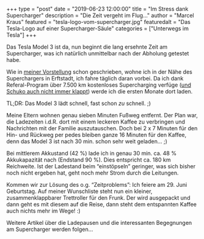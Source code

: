 +++
type = "post"
date = "2019-06-23 12:00:00"
title = "Im Stress dank Supercharger"
description = "Die Zeit vergeht im Flug…"
author = "Marcel Kraus"
featured = "tesla-logo-vom-supercharger.jpg"
featuredalt = "Das Tesla-Logo auf einer Supercharger-Säule"
categories = ["Unterwegs im Tesla"]
+++

Das Tesla Model 3 ist da, nun beginnt die lang ersehnte Zeit am Supercharger, was ich natürlich unmittelbar nach der Abholung getestet habe.

Wie in [meiner Vorstellung](/ueber-mich) schon geschrieben, wohne ich in der Nähe des Superchargers in Erftstadt, ich fahre täglich daran vorbei. Da ich dank Referal-Program über 7.500 km kostenloses Supercharging verfüge ([und Schuko auch nicht immer klappt](/blog/2019/06/schuko-unter-strom)) werde ich die ersten Monate dort laden.

TL;DR: Das Model 3 lädt schnell, fast schon *zu* schnell. ;)

Meine Eltern wohnen genau sieben Minuten Fußweg entfernt. Der Plan war, die Ladezeiten i.d.R. dort mit einem leckeren Kaffee zu verbringen und Nachrichten mit der Familie auszutauschen. Doch bei 2 x 7 Minuten für den Hin- und Rückweg per pedes bleiben ganze 16 Minuten für den Kaffee, denn das Model 3 ist nach 30 min. schon sehr weit geladen… ;)

Bei mittlerem Akkustand (42 %) lade ich in genau 30 min. ca. 48 % Akkukapazität nach (Endstand 90 %). Dies entspricht ca. 180 km Reichweite. Ist der Ladestand beim “einstöpseln” geringer, was sich bisher noch nicht ergeben hat, geht noch mehr Strom durch die Leitungen.

Kommen wir zur Lösung des o.g. “Zeitproblems”: Ich feiere am 29. Juni Geburtstag. Auf meiner Wunschliste steht nun ein kleiner, zusammenklappbarer Trettroller für den Frunk. Der wird ausgepackt und dann geht es mit diesem auf die Reise, dann steht dem entspannten Kaffee auch nichts mehr im Wege! :)

Weitere Artikel über die Ladepausen und die interessanten Begegnungen am Supercharger werden folgen…
